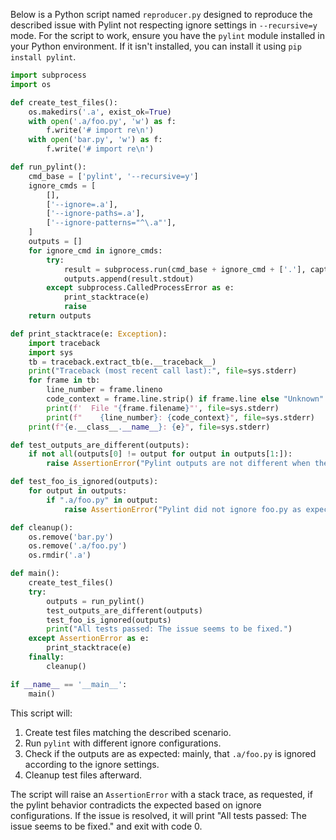 Below is a Python script named `reproducer.py` designed to reproduce the described issue with Pylint not respecting ignore settings in `--recursive=y` mode. For the script to work, ensure you have the `pylint` module installed in your Python environment. If it isn't installed, you can install it using `pip install pylint`.

```python
import subprocess
import os

def create_test_files():
    os.makedirs('.a', exist_ok=True)
    with open('.a/foo.py', 'w') as f:
        f.write('# import re\n')
    with open('bar.py', 'w') as f:
        f.write('# import re\n')

def run_pylint():
    cmd_base = ['pylint', '--recursive=y']
    ignore_cmds = [
        [],
        ['--ignore=.a'],
        ['--ignore-paths=.a'],
        ['--ignore-patterns="^\.a"'],
    ]
    outputs = []
    for ignore_cmd in ignore_cmds:
        try:
            result = subprocess.run(cmd_base + ignore_cmd + ['.'], capture_output=True, text=True)
            outputs.append(result.stdout)
        except subprocess.CalledProcessError as e:
            print_stacktrace(e)
            raise
    return outputs

def print_stacktrace(e: Exception):
    import traceback
    import sys
    tb = traceback.extract_tb(e.__traceback__)
    print("Traceback (most recent call last):", file=sys.stderr)
    for frame in tb:
        line_number = frame.lineno
        code_context = frame.line.strip() if frame.line else "Unknown"
        print(f'  File "{frame.filename}"', file=sys.stderr)
        print(f"    {line_number}: {code_context}", file=sys.stderr)
    print(f"{e.__class__.__name__}: {e}", file=sys.stderr)

def test_outputs_are_different(outputs):
    if not all(outputs[0] != output for output in outputs[1:]):
        raise AssertionError("Pylint outputs are not different when they should be due to ignored paths.")

def test_foo_is_ignored(outputs):
    for output in outputs:
        if ".a/foo.py" in output:
            raise AssertionError("Pylint did not ignore foo.py as expected.")

def cleanup():
    os.remove('bar.py')
    os.remove('.a/foo.py')
    os.rmdir('.a')

def main():
    create_test_files()
    try:
        outputs = run_pylint()
        test_outputs_are_different(outputs)
        test_foo_is_ignored(outputs)
        print("All tests passed: The issue seems to be fixed.")
    except AssertionError as e:
        print_stacktrace(e)
    finally:
        cleanup()

if __name__ == '__main__':
    main()
```

This script will:
1. Create test files matching the described scenario.
2. Run `pylint` with different ignore configurations.
3. Check if the outputs are as expected: mainly, that `.a/foo.py` is ignored according to the ignore settings.
4. Cleanup test files afterward.

The script will raise an `AssertionError` with a stack trace, as requested, if the pylint behavior contradicts the expected based on ignore configurations. If the issue is resolved, it will print "All tests passed: The issue seems to be fixed." and exit with code 0.